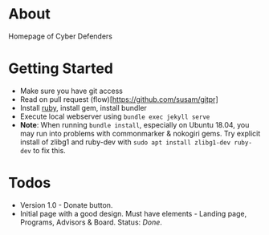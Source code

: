 # About
Homepage of Cyber Defenders

# Getting Started
* Make sure you have git access
* Read on pull request (flow)[https://github.com/susam/gitpr]
* Install [ruby](https://www.ruby-lang.org/en/documentation/installation/#homebrew), install gem, install bundler
* Execute local webserver using ```bundle exec jekyll serve```
* **Note**: When running ```bundle install```, especially on Ubuntu 18.04, you may run into problems with commonmarker & nokogiri gems. Try explicit install of zlibg1 and ruby-dev with ```sudo apt install zlibg1-dev ruby-dev``` to fix this.

# Todos
* Version 1.0 - Donate button.
* Initial page with a good design. Must have elements - Landing page, Programs, Advisors & Board. Status: *Done*.

